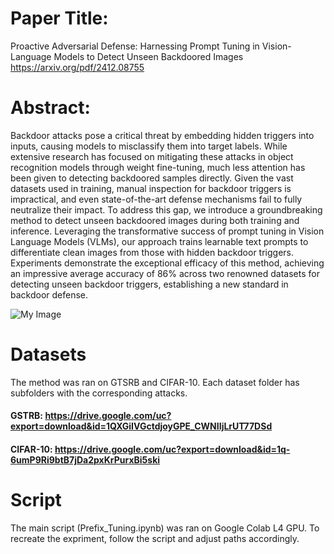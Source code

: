 # Paper Title: 
Proactive Adversarial Defense: Harnessing Prompt Tuning in Vision-Language Models to Detect Unseen Backdoored Images 
https://arxiv.org/pdf/2412.08755

# Abstract:
Backdoor attacks pose a critical threat by embedding hidden triggers into inputs, causing models to misclassify them into target labels. While extensive research has focused on mitigating these attacks in object recognition models through weight fine-tuning, much less attention has been given to detecting backdoored samples directly. Given the vast datasets used in training, manual inspection for backdoor triggers is impractical, and even state-of-the-art defense mechanisms fail to fully neutralize their impact. To address this gap, we introduce a groundbreaking method to detect unseen backdoored images during both training and inference. Leveraging the transformative success of prompt tuning in Vision Language Models (VLMs), our approach trains learnable text prompts to differentiate clean images from those with hidden backdoor triggers. Experiments demonstrate the exceptional efficacy of this method, achieving an impressive average accuracy of 86\%  across two renowned datasets for detecting unseen backdoor triggers, establishing a new standard in backdoor defense.

![My Image](Main_Fig_Proactive.png)

# Datasets
The method was ran on GTSRB and CIFAR-10. Each dataset folder has subfolders with the corresponding attacks.

#### GSTRB: https://drive.google.com/uc?export=download&id=1QXGiIVGctdjoyGPE_CWNIIjLrUT77DSd
#### CIFAR-10: https://drive.google.com/uc?export=download&id=1q-6umP9Ri9btB7jDa2pxKrPurxBi5ski

# Script
The main script (Prefix_Tuning.ipynb) was ran on Google Colab L4 GPU. To recreate the expriment, follow the script and adjust paths accordingly. 

